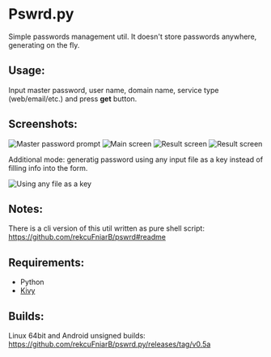 Pswrd.py
========

Simple passwords management util. It doesn't store passwords anywhere, generating on the fly.

Usage:
------

Input master password, user name, domain name, service type (web/email/etc.) and press **get** button.

Screenshots:
------------

![Master password prompt](https://telegra.ph/file/67dd8e789a251e805c5fc.jpg "Master password prompt")
![Main screen](https://telegra.ph/file/724c3fcd60efea690f17f.jpg "Main screen")
![Result screen](https://telegra.ph/file/f290d776b0b4753e32d14.jpg "Result screen")
![Result screen](https://telegra.ph/file/80d2b6863a8f50bc6442a.jpg "Result screen")

Additional mode: generatig password using any input file as a key instead of filling info into the form.

![Using any file as a key](https://telegra.ph/file/9c6db926a948b1454ab33.jpg "Using any file as a key")

Notes:
------

There is a cli version of this util written as pure shell script: https://github.com/rekcuFniarB/pswrd#readme

Requirements:
-------------

* Python
* [Kivy](https://kivy.org/)

Builds:
-------

Linux 64bit and Android unsigned builds: https://github.com/rekcuFniarB/pswrd.py/releases/tag/v0.5a
